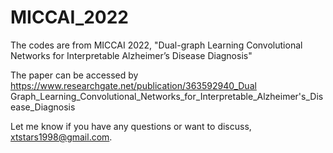 # MICCAI_2022
The codes are from MICCAI 2022, "Dual-graph Learning Convolutional Networks for Interpretable Alzheimer’s Disease Diagnosis"

The paper can be accessed by https://www.researchgate.net/publication/363592940_Dual Graph_Learning_Convolutional_Networks_for_Interpretable_Alzheimer's_Disease_Diagnosis

Let me know if you have any questions or want to discuss, xtstars1998@gmail.com.
